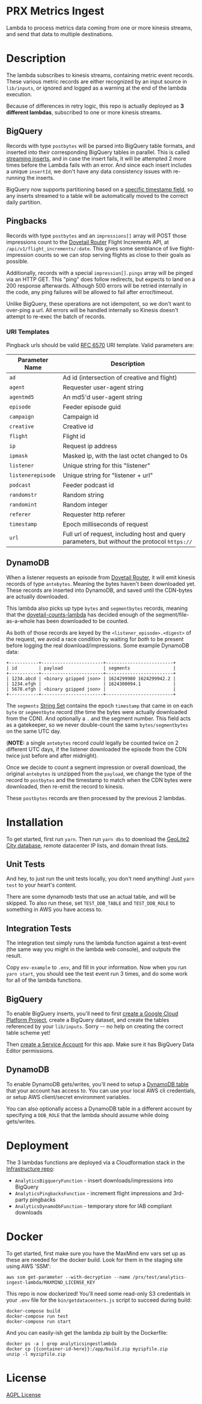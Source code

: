# PRX Metrics Ingest

Lambda to process metrics data coming from one or more kinesis streams, and
send that data to multiple destinations.

# Description

The lambda subscribes to kinesis streams, containing metric event records. These
various metric records are either recognized by an input source in `lib/inputs`,
or ignored and logged as a warning at the end of the lambda execution.

Because of differences in retry logic, this repo
is actually deployed as **3 different lambdas**, subscribed to one or more kinesis streams.

## BigQuery

Records with type `postbytes` will be parsed
into BigQuery table formats, and inserted into their corresponding BigQuery
tables in parallel. This is called [streaming inserts](https://cloud.google.com/bigquery/streaming-data-into-bigquery),
and in case the insert fails, it will be attempted 2 more times before the Lambda
fails with an error. And since each insert includes a unique `insertId`, we
don't have any data consistency issues with re-running the inserts.

BigQuery now supports partitioning based on a [specific timestamp field](https://cloud.google.com/bigquery/docs/partitioned-tables#partitioned_tables),
so any inserts streamed to a table will be automatically moved to the correct
daily partition.

## Pingbacks

Records with type `postbytes` and an `impressions[]` array will POST those
impressions count to the [Dovetail Router](https://github.com/PRX/dovetail-router.prx.org)
Flight Increments API, at `/api/v1/flight_increments/:date`. This gives some
semblance of live flight-impression counts so we can stop serving flights as
close to their goals as possible.

Additionally, records with a special `impression[].pings` array will be pinged via
an HTTP GET. This "ping" does follow redirects, but expects to land on a 200
response afterwards. Although 500 errors will be retried internally in the
code, any ping failures will be allowed to fail after error/timeout.

Unlike BigQuery, these operations are not idempotent, so we don't want to
over-ping a url. All errors will be handled internally so Kinesis doesn't
attempt to re-exec the batch of records.

### URI Templates

Pingback urls should be valid [RFC 6570](https://tools.ietf.org/html/rfc6570) URI
template. Valid parameters are:

| Parameter Name    | Description                                                                                     |
| ----------------- | ----------------------------------------------------------------------------------------------- |
| `ad`              | Ad id (intersection of creative and flight)                                                     |
| `agent`           | Requester user-agent string                                                                     |
| `agentmd5`        | An md5'd user-agent string                                                                      |
| `episode`         | Feeder episode guid                                                                             |
| `campaign`        | Campaign id                                                                                     |
| `creative`        | Creative id                                                                                     |
| `flight`          | Flight id                                                                                       |
| `ip`              | Request ip address                                                                              |
| `ipmask`          | Masked ip, with the last octet changed to 0s                                                    |
| `listener`        | Unique string for this "listener"                                                               |
| `listenerepisode` | Unique string for "listener + url"                                                              |
| `podcast`         | Feeder podcast id                                                                               |
| `randomstr`       | Random string                                                                                   |
| `randomint`       | Random integer                                                                                  |
| `referer`         | Requester http referer                                                                          |
| `timestamp`       | Epoch milliseconds of request                                                                   |
| `url`             | Full url of request, including host and query parameters, but _without_ the protocol `https://` |

## DynamoDB

When a listener requests an episode from [Dovetail Router](https://github.com/PRX/dovetail-router.prx.org),
it will emit kinesis records of type `antebytes`. Meaning
the bytes haven't been downloaded yet. These records are inserted into DynamoDB,
and saved until the CDN-bytes are actually downloaded.

This lambda also picks up type `bytes` and `segmentbytes` records, meaning that
the [dovetail-counts-lambda](https://github.com/PRX/dovetail-counts-lambda) has
decided enough of the segment/file-as-a-whole has been downloaded to be counted.

As both of those records are keyed by the `<listener_episode>.<digest>` of the
request, we avoid a race condition by waiting for _both_ to be present before
logging the real download/impressions. Some example DynamoDB data:

```
+-----------+-----------------------+-------------------------+
| id        | payload               | segments                |
+-----------+-----------------------+-------------------------+
| 1234.abcd | <binary gzipped json> | 1624299980 1624299942.2 |
| 1234.efgh |                       | 1624300094.1            |
| 5678.efgh | <binary gzipped json> |                         |
+-----------+-----------------------+-------------------------+
```

The `segments` [String Set](https://docs.aws.amazon.com/amazondynamodb/latest/developerguide/HowItWorks.NamingRulesDataTypes.html#HowItWorks.DataTypes)
contains the epoch `timestamp` that came in on each `byte` or `segmentbyte`
record (the time the bytes were actually downloaded from the CDN). And
optionally a `.` and the segment number. This field acts as a gatekeeper, so we
never double-count the same `bytes/segmentbytes` on the same UTC day.

(**NOTE:** a single `antebytes` record _could_ legally be counted twice on 2
different UTC days, if the listener downloaded the episode from the CDN twice
just before and after midnight).

Once we decide to count a segment impression or overall download, the original
`antebytes` is unzipped from the `payload`, we change the type of the record
to `postbytes` and the timestamp to match when the CDN bytes were downloaded,
then re-emit the record to kinesis.

These `postbytes` records are then processed by the previous 2 lambdas.

# Installation

To get started, first run `yarn`. Then run `yarn dbs` to download the
[GeoLite2 City database](http://dev.maxmind.com/geoip/geoip2/geolite2/), remote
datacenter IP lists, and domain threat lists.

## Unit Tests

And hey, to just run the unit tests locally, you don't need anything! Just
`yarn test` to your heart's content.

There are some dynamodb tests that use an actual table, and will be skipped. To
also run these, set `TEST_DDB_TABLE` and `TEST_DDB_ROLE` to something in AWS you
have access to.

## Integration Tests

The integration test simply runs the lambda function against a test-event (the
same way you might in the lambda web console), and outputs the result.

Copy `env-example` to `.env`, and fill in your information. Now when you run
`yarn start`, you should see the test event run 3 times, and do some work for
all of the lambda functions.

## BigQuery

To enable BigQuery inserts, you'll need to first [create a Google Cloud Platform Project](https://cloud.google.com/resource-manager/docs/creating-managing-projects),
create a BigQuery dataset, and create the tables referenced by your `lib/inputs`.
Sorry -- no help on creating the correct table scheme yet!

Then [create a Service Account](https://developers.google.com/identity/protocols/OAuth2ServiceAccount#creatinganaccount) for this app. Make sure it has BigQuery Data Editor permissions.

## DynamoDB

To enable DynamoDB gets/writes, you'll need to setup a [DynamoDB table](https://docs.aws.amazon.com/dynamodb/index.html#lang/en_us)
that your account has access to. You can use your local AWS cli credentials, or
setup AWS client/secret environment variables.

You can also optionally access a DynamoDB table in a different account by specifying
a `DDB_ROLE` that the lambda should assume while doing gets/writes.

# Deployment

The 3 lambdas functions are deployed via a Cloudformation stack in the [Infrastructure repo](https://github.com/PRX/Infrastructure/blob/master/stacks/apps/dovetail-analytics.yml):

- `AnalyticsBigqueryFunction` - insert downloads/impressions into BigQuery
- `AnalyticsPingbacksFunction` - increment flight impressions and 3rd-party pingbacks
- `AnalyticsDynamoDbFunction` - temporary store for IAB compliant downloads

# Docker

To get started, first make sure you have the MaxMind env vars set up as
these are needed for the docker build. Look for them in the staging
site using AWS 'SSM':

```
aws ssm get-parameter --with-decryption --name /prx/test/analytics-ingest-lambda/MAXMIND_LICENSE_KEY
```

This repo is now dockerized! You'll need some read-only S3 credentials in your
`.env` file for the `bin/getdatacenters.js` script to succeed during build:

```
docker-compose build
docker-compose run test
docker-compose run start
```

And you can easily-ish get the lambda zip built by the Dockerfile:

```
docker ps -a | grep analyticsingestlambda
docker cp {{container-id-here}}:/app/build.zip myzipfile.zip
unzip -l myzipfile.zip
```

# License

[AGPL License](https://www.gnu.org/licenses/agpl-3.0.html)

